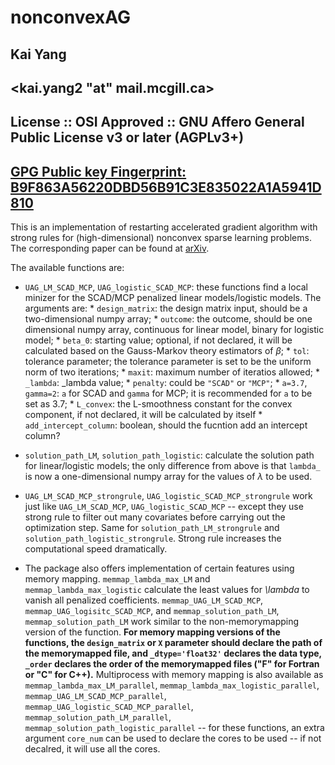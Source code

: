 # nonconvexAG

## Kai Yang
## <kai.yang2 "at" mail.mcgill.ca>
## License :: OSI Approved :: GNU Affero General Public License v3 or later (AGPLv3+)
## [GPG Public key Fingerprint: B9F863A56220DBD56B91C3E835022A1A5941D810](https://keys.openpgp.org/vks/v1/by-fingerprint/B9F863A56220DBD56B91C3E835022A1A5941D810)

This is an implementation of restarting accelerated gradient algorithm with strong rules for (high-dimensional) nonconvex sparse learning problems. The corresponding paper can be found at [arXiv](https://arxiv.org/abs/2009.10629).

The available functions are:
- `UAG_LM_SCAD_MCP`, `UAG_logistic_SCAD_MCP`: these functions find a local minizer for the SCAD/MCP penalized linear models/logistic models. The arguments are:
        * `design_matrix`: the design matrix input, should be a two-dimensional numpy array;
        * `outcome`: the outcome, should be one dimensional numpy array, continuous for linear model, binary for logistic model;
        * `beta_0`: starting value; optional, if not declared, it will be calculated based on the Gauss-Markov theory estimators of $\beta$;
        * `tol`: tolerance parameter; the tolerance parameter is set to be the uniform norm of two iterations;
        * `maxit`: maximum number of iteratios allowed;
        * `_lambda`: _lambda value;
        * `penalty`: could be `"SCAD"` or `"MCP"`;
        * `a=3.7`, `gamma=2`: `a` for SCAD and `gamma` for MCP; it is recommended for `a` to be set as $3.7$;
        * `L_convex`: the L-smoothness constant for the convex component, if not declared, it will be calculated by itself
        * `add_intercept_column`: boolean, should the fucntion add an intercept column?

- `solution_path_LM`, `solution_path_logistic`: calculate the solution path for linear/logistic models; the only difference from above is that `lambda_` is now a one-dimensional numpy array for the values of $\lambda$ to be used.

- `UAG_LM_SCAD_MCP_strongrule`, `UAG_logistic_SCAD_MCP_strongrule` work just like `UAG_LM_SCAD_MCP`, `UAG_logistic_SCAD_MCP` -- except they use strong rule to filter out many covariates before carrying out the optimization step. Same for `solution_path_LM_strongrule` and `solution_path_logistic_strongrule`. Strong rule increases the computational speed dramatically.

- The package also offers implementation of certain features using memory mapping. `memmap_lambda_max_LM` and `memmap_lambda_max_logistic` calculate the least values for *\lambda* to vanish all penalized coefficients. `memmap_UAG_LM_SCAD_MCP`, `memmap_UAG_logisitc_SCAD_MCP`, and `memmap_solution_path_LM`, `memmap_solution_path_LM` work similar to the non-memorymapping version of the function. **For memory mapping versions of the functions, the `design_matrix` or `X` parameter should declare the path of the memorymapped file, and `_dtype='float32'` declares the data type, `_order` declares the order of the memorymapped files ("F" for Fortran or "C" for C++).** Multiprocess with memory mapping is also available as `memmap_lambda_max_LM_parallel`, `memmap_lambda_max_logistic_parallel`, `memmap_UAG_LM_SCAD_MCP_parallel`, `memmap_UAG_logistic_SCAD_MCP_parallel`, `memmap_solution_path_LM_parallel`, `memmap_solution_path_logistic_parallel` -- for these functions, an extra argument `core_num` can be used to declare the cores to be used -- if not decalred, it will use all the cores.
